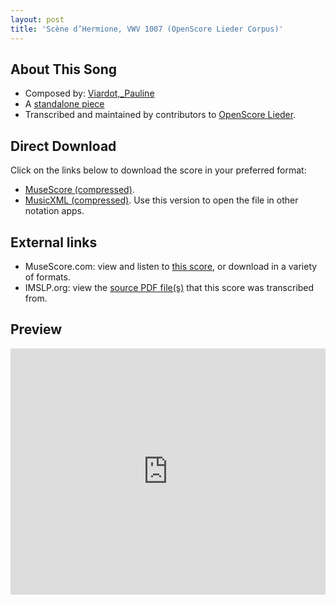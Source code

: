 ```yaml
---
layout: post
title: 'Scène d’Hermione, VWV 1007 (OpenScore Lieder Corpus)'
---
```


## About This Song

- Composed by: [Viardot,_Pauline](https://fourscoreandmore.org/openscore/lieder/Viardot,_Pauline)
- A [standalone piece](https://fourscoreandmore.org/openscore/lieder/Viardot,_Pauline/_)
- Transcribed and maintained by contributors to [OpenScore Lieder].

[OpenScore Lieder]: https://musescore.com/openscore-lieder-corpus

## Direct Download

Click on the links below to download the score in your preferred format:
- [MuseScore (compressed)](https://github.com/openscore/lieder/blob/main/scores/Viardot,_Pauline/_/Scène_d’Hermione,_VWV_1007/lc6582062.mscz?raw=true).
- [MusicXML (compressed)](https://github.com/openscore/lieder/blob/main/scores/Viardot,_Pauline/_/Scène_d’Hermione,_VWV_1007/lc6582062.mxl?raw=true). Use this version to open the file in other notation apps.

## External links

- MuseScore.com: view and listen to [this score][MuseScore], or download in a variety of formats.
- IMSLP.org: view the [source PDF file(s)][IMSLP] that this score was transcribed from.

[MuseScore]: https://musescore.com/score/6582062
[IMSLP]: https://imslp.org/wiki/Special:ReverseLookup/581585

## Preview

<iframe width="100%" height="394" src="https://musescore.com/openscore-lieder-corpus/scores/6582062/embed" frameborder="0" allowfullscreen allow="autoplay; fullscreen"></iframe>
